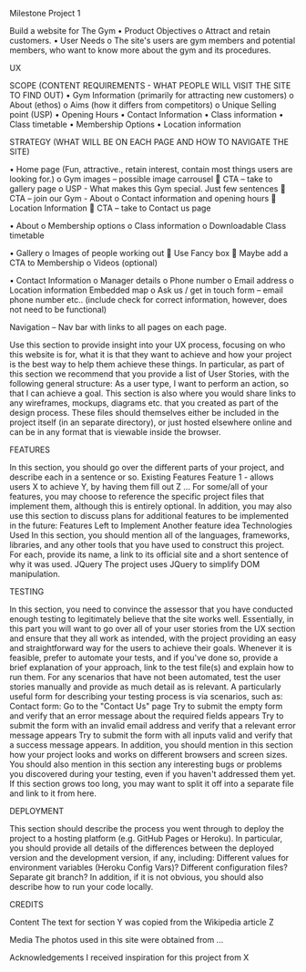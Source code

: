 Milestone Project 1

Build a website for The Gym
•	Product Objectives
    o	Attract and retain customers.
•	User Needs
    o	The site's users are gym members and potential members, who want to know more about the gym and its procedures.

UX


SCOPE (CONTENT REQUIREMENTS - WHAT PEOPLE WILL VISIT THE SITE TO FIND OUT)
•	Gym Information (primarily for attracting new customers)
    o	About (ethos)
    o	Aims (how it differs from competitors)
    o	Unique Selling point (USP)
•	Opening Hours
•	Contact Information
•	Class information
•	Class timetable
•	Membership Options
•	Location information 

STRATEGY (WHAT WILL BE ON EACH PAGE AND HOW TO NAVIGATE THE SITE)

•	Home page (Fun, attractive., retain interest, contain most things users are looking for.)
    o	Gym images – possible image carrousel
        	CTA – take to gallery page
    o	USP - What makes this Gym special. Just few sentences
        	CTA – join our Gym - About
    o	Contact information and opening hours
        	Location Information 
        	CTA – take to Contact us page

•	About
    o	Membership options 
    o	Class information
    o	Downloadable Class timetable

•	Gallery
    o	Images of people working out
        	Use Fancy box
        	Maybe add a CTA to Membership
    o	Videos (optional)

•	Contact Information
    o	Manager details
    o	Phone number
    o	Email address
    o	Location information Embedded map
    o	Ask us / get in touch form – email phone number etc.. (include check for correct information, however, does not need to be functional)  


Navigation – Nav bar with links to all pages on each page.







Use this section to provide insight into your UX process, focusing on who this website is for, what it is that they want to achieve and how your project is the best way to help them achieve these things.
In particular, as part of this section we recommend that you provide a list of User Stories, with the following general 
structure:
As a user type, I want to perform an action, so that I can achieve a goal.
This section is also where you would share links to any wireframes, mockups, diagrams etc. that you created as part of the design process. These files should themselves either be included in the project itself (in an separate directory), or just hosted elsewhere online and can be in any format that is viewable inside the browser.

FEATURES

In this section, you should go over the different parts of your project, and describe each in a sentence or so.
Existing Features
Feature 1 - allows users X to achieve Y, by having them fill out Z
...
For some/all of your features, you may choose to reference the specific project files that implement them, although this is entirely optional.
In addition, you may also use this section to discuss plans for additional features to be implemented in the future:
Features Left to Implement
Another feature idea
Technologies Used
In this section, you should mention all of the languages, frameworks, libraries, and any other tools that you have used to construct this project. For each, provide its name, a link to its official site and a short sentence of why it was used.
JQuery 
The project uses JQuery to simplify DOM manipulation.

TESTING

In this section, you need to convince the assessor that you have conducted enough testing to legitimately believe that the site works well. Essentially, in this part you will want to go over all of your user stories from the UX section and ensure that they all work as intended, with the project providing an easy and straightforward way for the users to achieve their goals.
Whenever it is feasible, prefer to automate your tests, and if you've done so, provide a brief explanation of your approach, link to the test file(s) and explain how to run them.
For any scenarios that have not been automated, test the user stories manually and provide as much detail as is relevant. A particularly useful form for describing your testing process is via scenarios, such as:
Contact form: 
Go to the "Contact Us" page
Try to submit the empty form and verify that an error message about the required fields appears
Try to submit the form with an invalid email address and verify that a relevant error message appears
Try to submit the form with all inputs valid and verify that a success message appears.
In addition, you should mention in this section how your project looks and works on different browsers and screen sizes.
You should also mention in this section any interesting bugs or problems you discovered during your testing, even if you haven't addressed them yet.
If this section grows too long, you may want to split it off into a separate file and link to it from here.

DEPLOYMENT

This section should describe the process you went through to deploy the project to a hosting platform (e.g. GitHub Pages or Heroku).
In particular, you should provide all details of the differences between the deployed version and the development version, if any, including:
Different values for environment variables (Heroku Config Vars)?
Different configuration files?
Separate git branch?
In addition, if it is not obvious, you should also describe how to run your code locally.

CREDITS

Content
The text for section Y was copied from the Wikipedia article Z

Media
The photos used in this site were obtained from ...


Acknowledgements
I received inspiration for this project from X




